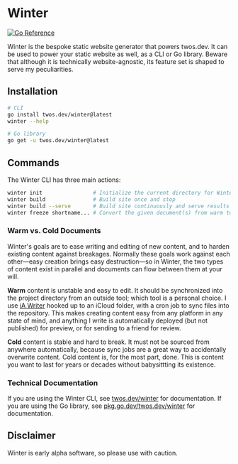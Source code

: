 # Winter

[![Go Reference](https://pkg.go.dev/badge/twos.dev/winter.svg)](https://pkg.go.dev/twos.dev/winter)

Winter is the bespoke static website generator that powers twos.dev. It can be
used to power your static website as well, as a CLI or Go library. Beware that
although it is technically website-agnostic, its feature set is shaped to serve
my peculiarities.

## Installation

```sh
# CLI
go install twos.dev/winter@latest
winter --help

# Go library
go get -u twos.dev/winter@latest
```

## Commands

The Winter CLI has three main actions:

```sh
winter init                # Initialize the current directory for Winter
winter build               # Build site once and stop
winter build --serve       # Build site continuously and serve results
winter freeze shortname... # Convert the given document(s) from warm to cold
```

### Warm vs. Cold Documents

Winter's goals are to ease writing and editing of new content, and to harden
existing content against breakages. Normally these goals work against each
other—easy creation brings easy destruction—so in Winter, the two types of
content exist in parallel and documents can flow between them at your will.

**Warm** content is unstable and easy to edit. It should be synchronized into the
project directory from an outside tool; which tool is a personal choice. I use
[iA Writer](https://ia.net/writer) hooked up to an iCloud folder, with a cron
job to sync files into the repository. This makes creating content easy from any
platform in any state of mind, and anything I write is automatically deployed
(but not published) for preview, or for sending to a friend for review.

**Cold** content is stable and hard to break. It must not be sourced from anywhere
automatically, because sync jobs are a great way to accidentally overwrite
content. Cold content is, for the most part, done. This is content you want to
last for years or decades without babysittting its existence.

### Technical Documentation

If you are using the Winter CLI, see [twos.dev/winter](https://twos.dev/winter)
for documentation. If you are using the Go library, see
[pkg.go.dev/twos.dev/winter](https://pkg.go.dev/twos.dev/winter) for
documentation.

## Disclaimer

Winter is early alpha software, so please use with caution.
